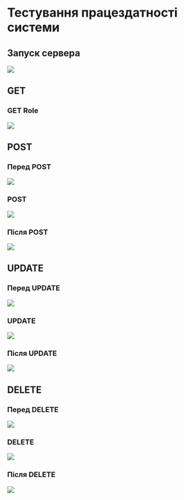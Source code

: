 # Тестування працездатності системи

## Запуск сервера
<img src="./mediafortest/Запуск сервера.jpg">

## GET

### GET Role
<img src="./mediafortest/приклад GET.jpg">

## POST

### Перед POST
<img src="./mediafortest/Перед POST.jpg">

### POST
<img src="./mediafortest/POST.jpg">

### Після POST
<img src="./mediafortest/Після POST.jpg">

## UPDATE

### Перед UPDATE
<img src="./mediafortest/Перед UPDATE.jpg">

### UPDATE
<img src="./mediafortest/UPDATE.jpg">

### Після UPDATE
<img src="./mediafortest/Після UPDATE.jpg">

## DELETE

### Перед DELETE
<img src="./mediafortest/Перед DELETE.jpg">

### DELETE
<img src="./mediafortest/DELETE.jpg">

### Після DELETE
<img src="./mediafortest/Після DELETE.jpg">
